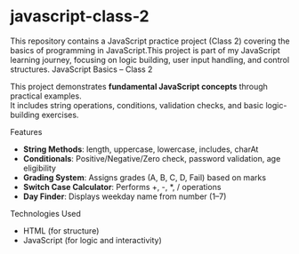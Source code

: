 # javascript-class-2
This repository contains a JavaScript practice project (Class 2) covering the basics of programming in JavaScript.This project is part of my JavaScript learning journey, focusing on logic building, user input handling, and control structures.
 JavaScript Basics – Class 2

This project demonstrates **fundamental JavaScript concepts** through practical examples.  
It includes string operations, conditions, validation checks, and basic logic-building exercises.  

 Features
-  **String Methods**: length, uppercase, lowercase, includes, charAt  
-  **Conditionals**: Positive/Negative/Zero check, password validation, age eligibility  
-  **Grading System**: Assigns grades (A, B, C, D, Fail) based on marks  
-  **Switch Case Calculator**: Performs +, -, *, / operations  
-  **Day Finder**: Displays weekday name from number (1–7)  


Technologies Used
- HTML (for structure)
- JavaScript (for logic and interactivity)
